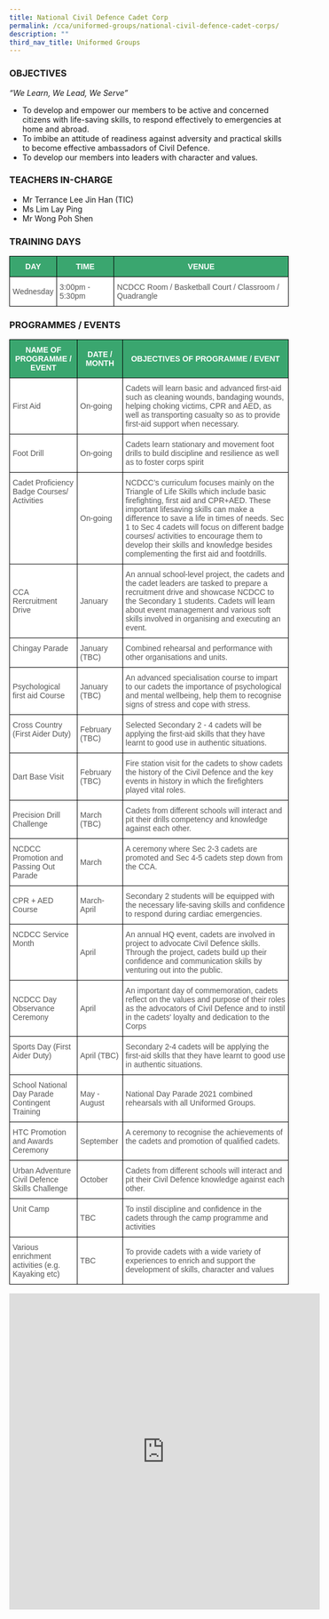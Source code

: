 ```yaml
---
title: National Civil Defence Cadet Corp
permalink: /cca/uniformed-groups/national-civil-defence-cadet-corps/
description: ""
third_nav_title: Uniformed Groups
---
```


### **OBJECTIVES**

_“We Learn, We Lead, We Serve”_ &nbsp;  
  

*   To develop and empower our members to be active and concerned citizens with life-saving skills, to respond effectively to emergencies at home and abroad.
*   To imbibe an attitude of readiness against adversity and practical skills to become effective ambassadors of Civil Defence.
*   To develop our members into leaders with character and values.

### **TEACHERS IN-CHARGE**

*   Mr Terrance Lee Jin Han (TIC)
*   Ms Lim Lay Ping
*   Mr Wong Poh Shen

  

### TRAINING DAYS

<style type="text/css">
.tg  {border-collapse:collapse;border-spacing:0;}
.tg td{border-color:black;border-style:solid;border-width:1px;font-family:Arial, sans-serif;font-size:14px;
  overflow:hidden;padding:10px 5px;word-break:normal;}
.tg th{border-color:black;border-style:solid;border-width:1px;font-family:Arial, sans-serif;font-size:14px;
  font-weight:normal;overflow:hidden;padding:10px 5px;word-break:normal;}
.tg .tg-k0s0{background-color:#3AA66F;color:#FFF;font-weight:bold;text-align:center;vertical-align:middle}
.tg .tg-mwz3{background-color:#FFF;color:#565656;text-align:left;vertical-align:middle}
.tg .tg-njgx{background-color:#FFF;color:#565656;text-align:left;vertical-align:top}
</style>
<table class="tg">
<thead>
  <tr>
    <th class="tg-k0s0"><span style="color:#FFF;background-color:#3AA66F">DAY</span></th>
    <th class="tg-k0s0"><span style="color:#FFF;background-color:#3AA66F">TIME</span></th>
    <th class="tg-k0s0"><span style="color:#FFF;background-color:#3AA66F">VENUE</span></th>
  </tr>
</thead>
<tbody>
  <tr>
    <td class="tg-mwz3"><span style="color:#565656">Wednesday</span>    <span style="color:#565656"> </span></td>
    <td class="tg-mwz3"><span style="color:#565656">3:00pm - 5:30pm</span></td>
    <td class="tg-njgx"><span style="color:#565656">NCDCC Room / Basketball Court / Classroom / Quadrangle</span></td>
  </tr>
</tbody>
</table>

### PROGRAMMES / EVENTS

<style type="text/css">
.tg  {border-collapse:collapse;border-spacing:0;}
.tg td{border-color:black;border-style:solid;border-width:1px;font-family:Arial, sans-serif;font-size:14px;
  overflow:hidden;padding:10px 5px;word-break:normal;}
.tg th{border-color:black;border-style:solid;border-width:1px;font-family:Arial, sans-serif;font-size:14px;
  font-weight:normal;overflow:hidden;padding:10px 5px;word-break:normal;}
.tg .tg-k0s0{background-color:#3AA66F;color:#FFF;font-weight:bold;text-align:center;vertical-align:middle}
.tg .tg-mwz3{background-color:#FFF;color:#565656;text-align:left;vertical-align:middle}
.tg .tg-njgx{background-color:#FFF;color:#565656;text-align:left;vertical-align:top}
</style>
<table class="tg">
<thead>
  <tr>
    <th class="tg-k0s0"><span style="color:#FFF;background-color:#3AA66F">NAME OF PROGRAMME / EVENT</span></th>
    <th class="tg-k0s0"><span style="color:#FFF;background-color:#3AA66F">DATE / MONTH</span></th>
    <th class="tg-k0s0"><span style="color:#FFF;background-color:#3AA66F">OBJECTIVES OF PROGRAMME / EVENT</span></th>
  </tr>
</thead>
<tbody>
  <tr>
    <td class="tg-mwz3"><span style="color:#565656">First Aid</span></td>
    <td class="tg-mwz3"><span style="color:#565656">On-going</span><br></td>
    <td class="tg-mwz3"><span style="color:#565656">Cadets will learn basic and advanced first-aid such as cleaning wounds, bandaging wounds, helping choking victims, CPR and AED, as well as transporting casualty so as to provide first-aid support when necessary.</span></td>
  </tr>
  <tr>
    <td class="tg-mwz3"><span style="color:#565656">Foot Drill</span><br></td>
    <td class="tg-mwz3"><span style="color:#565656">On-going</span><br></td>
    <td class="tg-mwz3"><span style="color:#565656">Cadets learn stationary and movement foot drills to build discipline and resilience as well as to foster corps spirit</span><br></td>
  </tr>
  <tr>
    <td class="tg-njgx"><span style="color:#565656">Cadet Proficiency Badge Courses/ Activities </span></td>
    <td class="tg-mwz3"><span style="color:#565656">On-going  </span></td>
    <td class="tg-mwz3"><span style="color:#565656">NCDCC’s curriculum focuses mainly on the Triangle of Life Skills which include basic firefighting, first aid and CPR+AED. These important lifesaving skills can make a difference to save a life in times of needs. Sec 1 to Sec 4 cadets will focus on different badge courses/ activities to encourage them to develop their skills and knowledge besides complementing the first aid and footdrills.</span></td>
  </tr>
  <tr>
    <td class="tg-mwz3"><span style="color:#565656">CCA Rercruitment Drive</span></td>
    <td class="tg-mwz3"><span style="color:#565656">January</span></td>
    <td class="tg-mwz3"><span style="color:#565656">An annual school-level project, the cadets and the cadet leaders are tasked to prepare a recruitment drive and showcase NCDCC to the Secondary 1 students. Cadets will learn about event management and various soft skills involved in organising and executing an event.</span><br></td>
  </tr>
  <tr>
    <td class="tg-njgx"><span style="color:#565656">Chingay Parade </span></td>
    <td class="tg-njgx"><span style="color:#565656">January (TBC) </span></td>
    <td class="tg-njgx"><span style="color:#565656">Combined rehearsal and performance with other organisations and units.</span><br></td>
  </tr>
  <tr>
    <td class="tg-mwz3"><span style="color:#565656">Psychological first aid Course</span></td>
    <td class="tg-mwz3"><span style="color:#565656">January (TBC) </span></td>
    <td class="tg-mwz3"><span style="color:#565656">An advanced specialisation course to impart to our cadets the importance of psychological and mental wellbeing, help them to recognise signs of stress and cope with stress.</span></td>
  </tr>
  <tr>
    <td class="tg-njgx"><span style="color:#565656">Cross Country (First Aider Duty) </span></td>
    <td class="tg-mwz3"><span style="color:#565656">February (TBC)</span></td>
    <td class="tg-mwz3"><span style="color:#565656">Selected Secondary 2 - 4 cadets will be applying the first-aid skills that they have learnt to good use in authentic situations.</span></td>
  </tr>
  <tr>
    <td class="tg-mwz3"><span style="color:#565656">Dart Base Visit</span></td>
    <td class="tg-mwz3"><span style="color:#565656">February (TBC)</span></td>
    <td class="tg-mwz3"><span style="color:#565656">Fire station visit for the cadets</span> to show cadets the history of the Civil Defence and the key events in history in which the firefighters played vital roles.</td>
  </tr>
  <tr>
    <td class="tg-mwz3"><span style="color:#565656">Precision Drill Challenge</span></td>
    <td class="tg-mwz3"><span style="color:#565656">March (TBC)</span></td>
    <td class="tg-njgx"><span style="color:#565656">Cadets from different schools will interact and pit their drills competency and knowledge against each other. </span></td>
  </tr>
  <tr>
    <td class="tg-mwz3"><span style="color:#565656">NCDCC Promotion and Passing Out Parade</span></td>
    <td class="tg-mwz3"><span style="color:#565656">March</span></td>
    <td class="tg-njgx"><span style="color:#565656">A ceremony where Sec 2-3 cadets are promoted and Sec 4-5 cadets step down from the CCA. </span></td>
  </tr>
  <tr>
    <td class="tg-mwz3"><span style="color:#565656">CPR + AED Course  </span></td>
    <td class="tg-mwz3"><span style="color:#565656">March-April</span></td>
    <td class="tg-njgx">Secondary 2 students will be equipped with the necessary life-saving skills and confidence to respond during cardiac emergencies. <span style="color:#565656"> </span></td>
  </tr>
  <tr>
    <td class="tg-njgx"><span style="color:#565656">NCDCC Service Month</span><br></td>
    <td class="tg-mwz3"><span style="color:#565656">April</span></td>
    <td class="tg-mwz3"><span style="color:#565656">An annual HQ event, cadets are involved in project to advocate Civil Defence skills. Through the project, cadets build up their confidence and communication skills by venturing out into the public.</span></td>
  </tr>
  <tr>
    <td class="tg-mwz3"><span style="color:#565656">NCDCC Day Observance Ceremony</span></td>
    <td class="tg-mwz3"><span style="color:#565656">April</span></td>
    <td class="tg-njgx"><span style="color:#565656">An important day of commemoration, cadets reflect on the values and purpose of their roles as the advocators of Civil Defence and</span> to instil in the cadets' loyalty and dedication to the Corps<br></td>
  </tr>
  <tr>
    <td class="tg-njgx"><span style="color:#565656">Sports Day (First Aider Duty)</span><br></td>
    <td class="tg-mwz3"><span style="color:#565656">April (TBC)</span></td>
    <td class="tg-mwz3"><span style="color:#565656">Secondary 2-4 cadets will be applying the first-aid skills that they have learnt to good use in authentic situations.</span></td>
  </tr>
  <tr>
    <td class="tg-njgx"><span style="color:#565656">School National Day Parade Contingent Training</span><br></td>
    <td class="tg-mwz3"><span style="color:#565656">May - August</span></td>
    <td class="tg-mwz3"><span style="color:#565656">National Day Parade 2021 combined rehearsals with all Uniformed Groups.</span></td>
  </tr>
  <tr>
    <td class="tg-njgx"><span style="color:#565656">HTC Promotion and Awards Ceremony</span><br></td>
    <td class="tg-mwz3"><span style="color:#565656">September</span></td>
    <td class="tg-njgx"><span style="color:#565656">A ceremony to recognise the achievements of the cadets and promotion of qualified cadets.</span><br></td>
  </tr>
  <tr>
    <td class="tg-njgx"><span style="color:#565656">Urban Adventure Civil Defence Skills Challenge</span><br></td>
    <td class="tg-mwz3"><span style="color:#565656">October</span></td>
    <td class="tg-njgx"><span style="color:#565656">Cadets from different schools will interact and pit their Civil Defence  knowledge against each other.</span><br></td>
  </tr>
  <tr>
    <td class="tg-njgx"><span style="color:#565656">Unit Camp </span></td>
    <td class="tg-mwz3"><span style="color:#565656">TBC</span></td>
    <td class="tg-mwz3"><span style="color:#565656">To instil discipline and confidence in the cadets through the camp programme and activities</span></td>
  </tr>
  <tr>
    <td class="tg-njgx"><span style="color:#565656">Various enrichment activities (e.g. Kayaking etc)</span><br></td>
    <td class="tg-mwz3"><span style="color:#565656"> TBC</span></td>
    <td class="tg-mwz3"><span style="color:#565656">To provide cadets with a wide variety of experiences to enrich and support the development of skills, character and values</span></td>
  </tr>
</tbody>
</table>

<iframe allowfullscreen="true" height="569" width="560" frameborder="0" src="https://docs.google.com/presentation/d/e/2PACX-1vQLuGSXfOd4kA3kgbJ5uxmI3rGIrKBgAGbSUt36nnwFBBt5n80HQOPmpanGZf54wk2J2GcnUub5F3t-/embed?start=true&amp;loop=true&amp;delayms=3000"></iframe>
